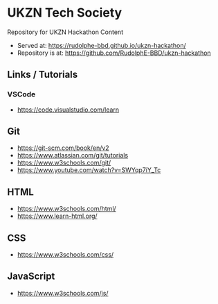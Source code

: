 # UKZN Tech Society
Repository for UKZN Hackathon Content

* Served at: https://rudolphe-bbd.github.io/ukzn-hackathon/ 
* Repository is at: https://github.com/RudolphE-BBD/ukzn-hackathon

## Links / Tutorials

### VSCode

* https://code.visualstudio.com/learn

## Git 

* https://git-scm.com/book/en/v2 
* https://www.atlassian.com/git/tutorials
* https://www.w3schools.com/git/
* https://www.youtube.com/watch?v=SWYqp7iY_Tc 

## HTML

* https://www.w3schools.com/html/
* https://www.learn-html.org/

## CSS

* https://www.w3schools.com/css/

## JavaScript

* https://www.w3schools.com/js/